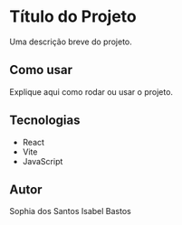# Título do Projeto

Uma descrição breve do projeto.

## Como usar

Explique aqui como rodar ou usar o projeto.

## Tecnologias

- React
- Vite
- JavaScript

## Autor

Sophia dos Santos
Isabel Bastos
